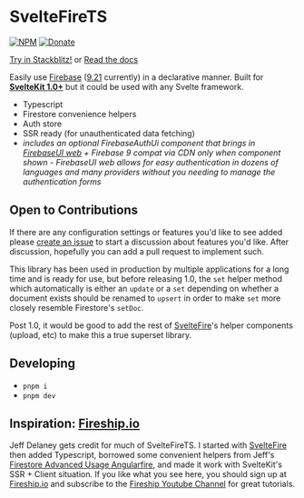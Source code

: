 # SvelteFireTS

[![NPM](https://img.shields.io/npm/v/sveltefirets?color=yellow&label=NPM)](https://www.npmjs.com/package/sveltefirets)
[![Donate](https://img.shields.io/badge/Donate-PayPal-green.svg)](https://paypal.me/jacobbowdoin)

[Try in Stackblitz!](https://stackblitz.com/github/jacob-8/sveltefirets/tree/main/packages/demo) or [Read the docs](https://sveltefirets.vercel.app/)

Easily use [Firebase](https://firebase.google.com/docs) ([9.21](https://firebase.google.com/support/release-notes/js) currently) in a declarative manner. Built for **[SvelteKit 1.0+](https://kit.svelte.dev/)** but it could be used with any Svelte framework.

- Typescript
- Firestore convenience helpers
- Auth store
- SSR ready (for unauthenticated data fetching)
- *includes an optional FirebaseAuthUi component that brings in [FirebaseUI web](https://github.com/firebase/firebaseui-web) + Firebase 9 compat via CDN only when component shown - FirebaseUI web allows for easy authentication in dozens of languages and many providers without you needing to manage the authentication forms*

## Open to Contributions

If there are any configuration settings or features you'd like to see added please [create an issue](https://github.com/jacob-8/sveltefirets/issues/new) to start a discussion about features you'd like. After discussion, hopefully you can add a pull request to implement such.

This library has been used in production by multiple applications for a long time and is ready for use, but before releasing 1.0, the `set` helper method which automatically is either an `update` or a `set` depending on whether a document exists should be renamed to `upsert` in order to make `set` more closely resemble Firestore's `setDoc`.

Post 1.0, it would be good to add the rest of [SvelteFire](https://github.com/codediodeio/sveltefire)'s helper components (upload, etc) to make this a true superset library.

## Developing
- `pnpm i`
- `pnpm dev`

## Inspiration: [Fireship.io](https://fireship.io/)

Jeff Delaney gets credit for much of SvelteFireTS. I started with [SvelteFire](https://github.com/codediodeio/sveltefire) then added Typescript, borrowed some convenient helpers from Jeff's [Firestore Advanced Usage Angularfire](https://fireship.io/lessons/firestore-advanced-usage-angularfire/), and made it work with SvelteKit's SSR + Client situation. If you like what you see here, you should sign up at [Fireship.io](https://fireship.io/) and subscribe to the [Fireship Youtube Channel](https://www.youtube.com/channel/UCsBjURrPoezykLs9EqgamOA) for great tutorials.
